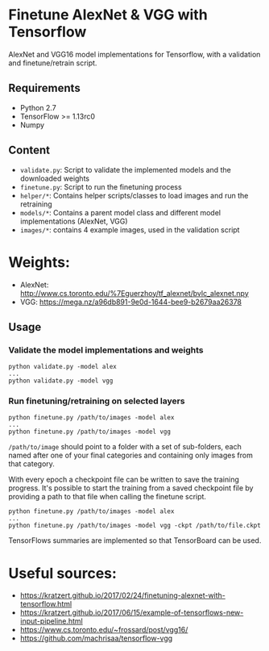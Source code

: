 # Finetune AlexNet & VGG with Tensorflow

AlexNet and VGG16 model implementations for Tensorflow, with a validation and finetune/retrain script.

## Requirements

- Python 2.7
- TensorFlow >= 1.13rc0
- Numpy

## Content

- `validate.py`: Script to validate the implemented models and the downloaded weights 
- `finetune.py`: Script to run the finetuning process
- `helper/*`: Contains helper scripts/classes to load images and run the retraining
- `models/*`: Contains a parent model class and different model implementations (AlexNet, VGG)
- `images/*`: contains 4 example images, used in the validation script

# Weights:
- AlexNet: http://www.cs.toronto.edu/%7Eguerzhoy/tf_alexnet/bvlc_alexnet.npy
- VGG: https://mega.nz/a96db891-9e0d-1644-bee9-b2679aa26378

## Usage

### Validate the model implementations and weights
```
python validate.py -model alex
...
python validate.py -model vgg
```

### Run finetuning/retraining on selected layers
```
python finetune.py /path/to/images -model alex
...
python finetune.py /path/to/images -model vgg
```

`/path/to/image` should point to a folder with a set of sub-folders, each named after one of your final categories and containing only images from that category.

With every epoch a checkpoint file can be written to save the training progress.
It's possible to start the training from a saved checkpoint file by providing a path to that file when calling the finetune script.
```
python finetune.py /path/to/images -model alex
...
python finetune.py /path/to/images -model vgg -ckpt /path/to/file.ckpt
```

TensorFlows summaries are implemented so that TensorBoard can be used.

# Useful sources:
- https://kratzert.github.io/2017/02/24/finetuning-alexnet-with-tensorflow.html
- https://kratzert.github.io/2017/06/15/example-of-tensorflows-new-input-pipeline.html
- https://www.cs.toronto.edu/~frossard/post/vgg16/
- https://github.com/machrisaa/tensorflow-vgg
